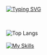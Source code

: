 [![Typing SVG](https://readme-typing-svg.demolab.com?font=Fira+Code&weight=900&size=22&pause=1000&color=8F04F7&center=false&vCenter=false&random=false&width=435&lines=Welcome+to+my+profile)](https://git.io/typing-svg)
<br>
<!-- ![ezgif com-resize](https://github.com/Berke-aras/Berke-aras/assets/71926337/11ef1d06-94b5-419f-8bba-e230c1f297be)-->
<br><br>
![Top Langs](https://github-readme-stats.vercel.app/api/top-langs/?username=berke-aras&layout=compact)
<br><br>
[![My Skills](https://skillicons.dev/icons?i=python,html,css,bootstrap,scss,js,react,gdevelop,godot,unity,linux)](https://skillicons.dev)
<br><br>
<!--![Jokes Card](https://readme-jokes.vercel.app/api)
<br><br>-->
<!--![Alt text](https://spotify-recently-played-readme.vercel.app/api?user=qi88qvroog8sjxbvopdqid9sp)-->
<br>
<!--![:Berke-aras](https://count.getloli.com/get/@:Berke-aras)
<br><br>-->

<!-- <img src='https://github.com/Berke-aras/Berke-aras/blob/main/bocchi-the-rock-kita-ikuyo.gif' width="1px" title="BTR" alt="Please refresh the page if the meme doesn't show up.">-->

